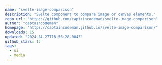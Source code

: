```yaml
---
name: "svelte-image-comparison"
description: "Svelte component to compare image or canvas elements."
repo_url: "https://github.com/captaincodeman/svelte-image-comparison"
author: "captaincodeman"
homepage: "https://captaincodeman.github.io/svelte-image-comparison/"
downloads: 15
updated: "2024-04-27T18:56:28.004Z"
github_stars: 17
tags: 
  - ui
  - media
---
```

